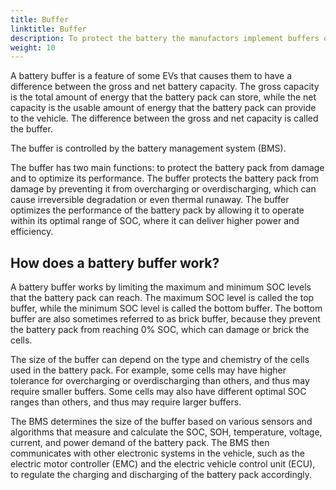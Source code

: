 ```yaml
---
title: Buffer
linktitle: Buffer
description: To protect the battery the manufactors implement buffers on batteries.
weight: 10
---
```

<!-- markdownlint-disable MD033 -->

A battery buffer is a feature of some EVs that causes them to have a difference between the gross and net battery capacity. The gross capacity is the total amount of energy that the battery pack can store, while the net capacity is the usable amount of energy that the battery pack can provide to the vehicle. The difference between the gross and net capacity is called the buffer.

The buffer is controlled by the battery management system (BMS).

The buffer has two main functions: to protect the battery pack from damage and to optimize its performance. The buffer protects the battery pack from damage by preventing it from overcharging or overdischarging, which can cause irreversible degradation or even thermal runaway. The buffer optimizes the performance of the battery pack by allowing it to operate within its optimal range of SOC, where it can deliver higher power and efficiency.

## How does a battery buffer work?

A battery buffer works by limiting the maximum and minimum SOC levels that the battery pack can reach. The maximum SOC level is called the top buffer, while the minimum SOC level is called the bottom buffer. The bottom buffer are also sometimes referred to as brick buffer, because they prevent the battery pack from reaching 0% SOC, which can damage or brick the cells.

The size of the buffer can depend on the type and chemistry of the cells used in the battery pack. For example, some cells may have higher tolerance for overcharging or overdischarging than others, and thus may require smaller buffers. Some cells may also have different optimal SOC ranges than others, and thus may require larger buffers.

The BMS determines the size of the buffer based on various sensors and algorithms that measure and calculate the SOC, SOH, temperature, voltage, current, and power demand of the battery pack. The BMS then communicates with other electronic systems in the vehicle, such as the electric motor controller (EMC) and the electric vehicle control unit (ECU), to regulate the charging and discharging of the battery pack accordingly.